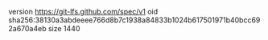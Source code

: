 version https://git-lfs.github.com/spec/v1
oid sha256:38130a3abdeeee766d8b7c1938a84833b1024b617501971b40bcc692a670a4eb
size 1440
